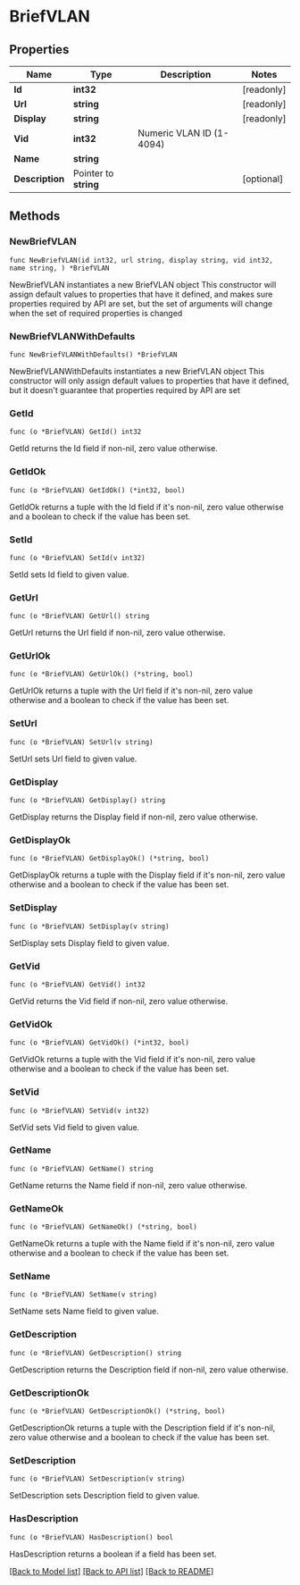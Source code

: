 # BriefVLAN

## Properties

Name | Type | Description | Notes
------------ | ------------- | ------------- | -------------
**Id** | **int32** |  | [readonly] 
**Url** | **string** |  | [readonly] 
**Display** | **string** |  | [readonly] 
**Vid** | **int32** | Numeric VLAN ID (1-4094) | 
**Name** | **string** |  | 
**Description** | Pointer to **string** |  | [optional] 

## Methods

### NewBriefVLAN

`func NewBriefVLAN(id int32, url string, display string, vid int32, name string, ) *BriefVLAN`

NewBriefVLAN instantiates a new BriefVLAN object
This constructor will assign default values to properties that have it defined,
and makes sure properties required by API are set, but the set of arguments
will change when the set of required properties is changed

### NewBriefVLANWithDefaults

`func NewBriefVLANWithDefaults() *BriefVLAN`

NewBriefVLANWithDefaults instantiates a new BriefVLAN object
This constructor will only assign default values to properties that have it defined,
but it doesn't guarantee that properties required by API are set

### GetId

`func (o *BriefVLAN) GetId() int32`

GetId returns the Id field if non-nil, zero value otherwise.

### GetIdOk

`func (o *BriefVLAN) GetIdOk() (*int32, bool)`

GetIdOk returns a tuple with the Id field if it's non-nil, zero value otherwise
and a boolean to check if the value has been set.

### SetId

`func (o *BriefVLAN) SetId(v int32)`

SetId sets Id field to given value.


### GetUrl

`func (o *BriefVLAN) GetUrl() string`

GetUrl returns the Url field if non-nil, zero value otherwise.

### GetUrlOk

`func (o *BriefVLAN) GetUrlOk() (*string, bool)`

GetUrlOk returns a tuple with the Url field if it's non-nil, zero value otherwise
and a boolean to check if the value has been set.

### SetUrl

`func (o *BriefVLAN) SetUrl(v string)`

SetUrl sets Url field to given value.


### GetDisplay

`func (o *BriefVLAN) GetDisplay() string`

GetDisplay returns the Display field if non-nil, zero value otherwise.

### GetDisplayOk

`func (o *BriefVLAN) GetDisplayOk() (*string, bool)`

GetDisplayOk returns a tuple with the Display field if it's non-nil, zero value otherwise
and a boolean to check if the value has been set.

### SetDisplay

`func (o *BriefVLAN) SetDisplay(v string)`

SetDisplay sets Display field to given value.


### GetVid

`func (o *BriefVLAN) GetVid() int32`

GetVid returns the Vid field if non-nil, zero value otherwise.

### GetVidOk

`func (o *BriefVLAN) GetVidOk() (*int32, bool)`

GetVidOk returns a tuple with the Vid field if it's non-nil, zero value otherwise
and a boolean to check if the value has been set.

### SetVid

`func (o *BriefVLAN) SetVid(v int32)`

SetVid sets Vid field to given value.


### GetName

`func (o *BriefVLAN) GetName() string`

GetName returns the Name field if non-nil, zero value otherwise.

### GetNameOk

`func (o *BriefVLAN) GetNameOk() (*string, bool)`

GetNameOk returns a tuple with the Name field if it's non-nil, zero value otherwise
and a boolean to check if the value has been set.

### SetName

`func (o *BriefVLAN) SetName(v string)`

SetName sets Name field to given value.


### GetDescription

`func (o *BriefVLAN) GetDescription() string`

GetDescription returns the Description field if non-nil, zero value otherwise.

### GetDescriptionOk

`func (o *BriefVLAN) GetDescriptionOk() (*string, bool)`

GetDescriptionOk returns a tuple with the Description field if it's non-nil, zero value otherwise
and a boolean to check if the value has been set.

### SetDescription

`func (o *BriefVLAN) SetDescription(v string)`

SetDescription sets Description field to given value.

### HasDescription

`func (o *BriefVLAN) HasDescription() bool`

HasDescription returns a boolean if a field has been set.


[[Back to Model list]](../README.md#documentation-for-models) [[Back to API list]](../README.md#documentation-for-api-endpoints) [[Back to README]](../README.md)


